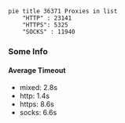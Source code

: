 
```mermaid
pie title 36371 Proxies in list
    "HTTP" : 23141
    "HTTPS": 5325
    "SOCKS" : 11940
```

### Some Info
#### Average Timeout

- mixed: 2.8s
- http: 1.4s
- https: 8.6s
- socks: 6.6s